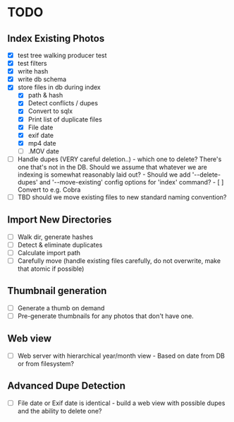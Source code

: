 TODO
====

## Index Existing Photos

- [x] test tree walking producer test
- [x] test filters
- [x] write hash
- [x] write db schema
- [x] store files in db during index
    - [x] path & hash
    - [x] Detect conflicts / dupes
    - [x] Convert to sqlx
    - [x] Print list of duplicate files
    - [x] File date
    - [x] exif date
    - [x] mp4 date
    - [ ] .MOV date
- [ ] Handle dupes (VERY careful deletion..)
      - which one to delete? There's one that's not in the DB. Should we assume that whatever we are indexing is somewhat reasonably laid out?
      - Should we add '--delete-dupes' and '--move-existing' config options for 'index' command?
      - [ ] Convert to e.g. Cobra
- [ ] TBD should we move existing files to new standard naming convention?

## Import New Directories

- [ ] Walk dir, generate hashes
- [ ] Detect & eliminate duplicates
- [ ] Calculate import path
- [ ] Carefully move (handle existing files carefully, do not overwrite, make that atomic if
      possible)

## Thumbnail generation
- [ ] Generate a thumb on demand
- [ ] Pre-generate thumbnails for any photos that don't have one.

## Web view
- [ ] Web server with hierarchical year/month view
      - Based on date from DB or from filesystem?

## Advanced Dupe Detection

- [ ] File date or Exif date is identical - build a web view with possible dupes and the ability to delete one?
